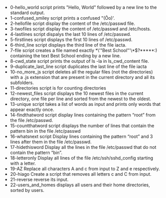 - 0-hello_world script prints "Hello, World" followed by a new line to the standard output.
- 1-confused_smiley script prints a confused "(Ôo)'.
- 2-hellofile script display the content of the /etc/passwd file.
- 3-twofiles script display the content of /etc/passwd and /etc/hosts.
- 4-lastlines script dispalys the last 10 lines of /etc/passwd.
- 5-firstlines script displays the first 10 lines of /etc/passwd.
- 6-third_line script displays the third line of the file iacta.
- 7-file script creates a file named exactly \*\\'"Best School"\'\\*$\?\*\*\*\*\*:) containing the text Best School ending by a new line.
- 8-cwd_state script prints the output of ls -la in ls_cwd_content file.
- 9-duplicate_last_line script duplicates the last line of the file iacta
- 10-no_more_js script deletes all the regular files (not the directories) with a .js extension that are present in the current directory and all its subfolders.
- 11-directories script is for counting directories
- 12-newest_files script displays the 10 newest files in the current directory, one file per line and sorted from the newest to the oldest.
- 13-unique script takes a list of words as input and prints only words that appear exactly once.
- 14-findthatword script display lines containing the pattern “root” from the file /etc/passwd.
- 15-countthatword script displays the number of lines that contain the pattern bin in the file /etc/passwd
- 16-whatsnext script Display lines containing the pattern “root” and 3 lines after them in the file /etc/passwd.
- 17-hidethisword Display all the lines in the file /etc/passwd that do not contain the pattern “bin”.
- 18-letteronly Display all lines of the file /etc/ssh/sshd_config starting with a letter.
- 19-AZ Replace all characters A and c from input to Z and e respectively.
- 20-hiago Create a script that removes all letters c and C from input.
- 21-reverse reverse its input.
- 22-users_and_homes displays all users and their home directories, sorted by users.
